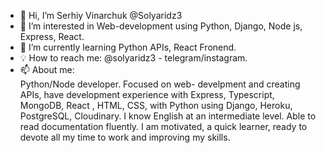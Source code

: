 - 👋 Hi, I’m Serhiy Vinarchuk @Solyaridz3
- 👀 I’m interested in Web-development using Python, Django, Node js, Express, React.
- 🌱 I’m currently learning Python APIs, React Fronend.
- 💡 How to reach me: @solyaridz3 - telegram/instagram.
- 📫 About me:<br/>
Python/Node developer. Focused on web- develpment and creating APIs, have development experience with
Express, Typescript, MongoDB, React , HTML, CSS, with Python using Django, Heroku, PostgreSQL, Cloudinary. I know English at an intermediate level. Able to read documentation fluently. I am motivated, a quick learner, ready to devote all my time to work and improving my skills.
<!---
Solyaridz3/Solyaridz3 is a ✨ special ✨ repository because its `README.md` (this file) appears on your GitHub profile.
You can click the Preview link to take a look at your changes.
--->
